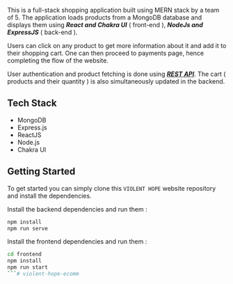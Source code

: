 This is a full-stack shopping application built using MERN stack by a team of 5. The application loads products from a MongoDB database and displays them using **_React and Chakra UI_** ( front-end ), **_NodeJs and ExpressJS_** ( back-end ).

Users can click on any product to get more information about it and add it to their shopping cart. One can then proceed to payments page, hence completing the flow of the website.

User authentication and product fetching is done using <u>**_REST API_**</u>. The cart ( products and their quantity ) is also simultaneously updated in the backend.

## Tech Stack

- MongoDB
- Express.js
- ReactJS
- Node.js
- Chakra UI

## Getting Started

To get started you can simply clone this `VIOLENT HOPE` website repository and install the dependencies.

Install the backend dependencies and run them :

```bash
npm install
npm run serve
```

Install the frontend dependencies and run them :

```bash
cd frontend
npm install
npm run start
```# violent-hope-ecomm
